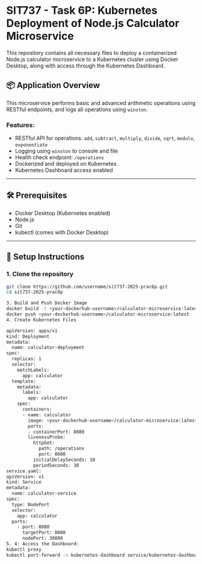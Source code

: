 # SIT737 - Task 6P: Kubernetes Deployment of Node.js Calculator Microservice

This repository contains all necessary files to deploy a containerized Node.js calculator microservice to a Kubernetes cluster using Docker Desktop, along with access through the Kubernetes Dashboard.

## 📦 Application Overview

This microservice performs basic and advanced arithmetic operations using RESTful endpoints, and logs all operations using `winston`.

### Features:
- RESTful API for operations: `add`, `subtract`, `multiply`, `divide`, `sqrt`, `modulo`, `exponentiate`
- Logging using `winston` to console and file
- Health check endpoint: `/operations`
- Dockerized and deployed on Kubernetes
- Kubernetes Dashboard access enabled

---

## 🛠️ Prerequisites

- Docker Desktop (Kubernetes enabled)
- Node.js
- Git
- kubectl (comes with Docker Desktop)

---

## 🚀 Setup Instructions

### 1. Clone the repository

```bash
git clone https://github.com/username/sit737-2025-prac6p.git
cd sit737-2025-prac6p

3. Build and Push Docker Image
docker build -t <your-dockerhub-username>/calculator-microservice:latest .
docker push <your-dockerhub-username>/calculator-microservice:latest
4. Create Kubernetes Files

apiVersion: apps/v1
kind: Deployment
metadata:
  name: calculator-deployment
spec:
  replicas: 1
  selector:
    matchLabels:
      app: calculator
  template:
    metadata:
      labels:
        app: calculator
    spec:
      containers:
      - name: calculator
        image: <your-dockerhub-username>/calculator-microservice:latest
        ports:
        - containerPort: 8080
        livenessProbe:
          httpGet:
            path: /operations
            port: 8080
          initialDelaySeconds: 10
          periodSeconds: 30
service.yaml:
apiVersion: v1
kind: Service
metadata:
  name: calculator-service
spec:
  type: NodePort
  selector:
    app: calculator
  ports:
    - port: 8080
      targetPort: 8080
      nodePort: 30080
5. 4: Access the Dashboard:
kubectl proxy
kubectl port-forward -n kubernetes-dashboard service/kubernetes-dashboard 8443:443
